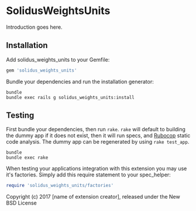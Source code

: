 SolidusWeightsUnits
===================

Introduction goes here.

Installation
------------

Add solidus_weights_units to your Gemfile:

```ruby
gem 'solidus_weights_units'
```

Bundle your dependencies and run the installation generator:

```shell
bundle
bundle exec rails g solidus_weights_units:install
```

Testing
-------

First bundle your dependencies, then run `rake`. `rake` will default to building the dummy app if it does not exist, then it will run specs, and [Rubocop](https://github.com/bbatsov/rubocop) static code analysis. The dummy app can be regenerated by using `rake test_app`.

```shell
bundle
bundle exec rake
```

When testing your applications integration with this extension you may use it's factories.
Simply add this require statement to your spec_helper:

```ruby
require 'solidus_weights_units/factories'
```

Copyright (c) 2017 [name of extension creator], released under the New BSD License
